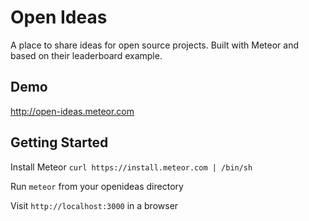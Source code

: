 # Open Ideas

A place to share ideas for open source projects. Built with Meteor and based on their leaderboard example.

## Demo
http://open-ideas.meteor.com

## Getting Started

Install Meteor `curl https://install.meteor.com | /bin/sh`

Run `meteor` from your openideas directory

Visit `http://localhost:3000` in a browser

